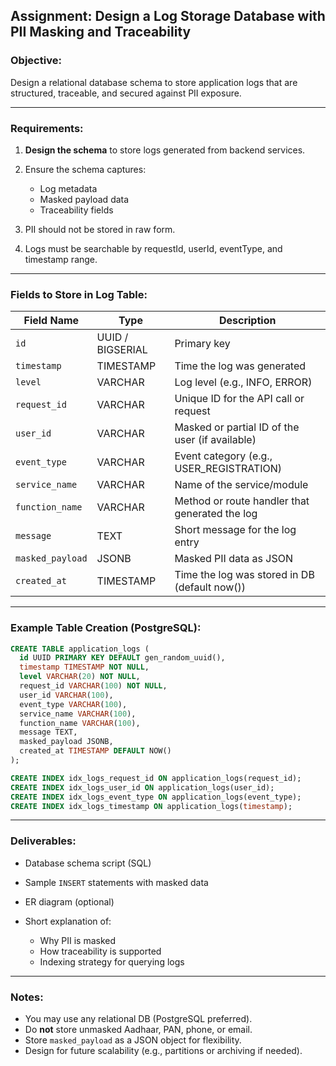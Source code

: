 ## Assignment: Design a Log Storage Database with PII Masking and Traceability

### Objective:

Design a relational database schema to store application logs that are structured, traceable, and secured against PII exposure.

---

### Requirements:

1. **Design the schema** to store logs generated from backend services.
2. Ensure the schema captures:

   * Log metadata
   * Masked payload data
   * Traceability fields
3. PII should not be stored in raw form.
4. Logs must be searchable by requestId, userId, eventType, and timestamp range.

---

### Fields to Store in Log Table:

| Field Name       | Type             | Description                                     |
| ---------------- | ---------------- | ----------------------------------------------- |
| `id`             | UUID / BIGSERIAL | Primary key                                     |
| `timestamp`      | TIMESTAMP        | Time the log was generated                      |
| `level`          | VARCHAR          | Log level (e.g., INFO, ERROR)                   |
| `request_id`     | VARCHAR          | Unique ID for the API call or request           |
| `user_id`        | VARCHAR          | Masked or partial ID of the user (if available) |
| `event_type`     | VARCHAR          | Event category (e.g., USER\_REGISTRATION)       |
| `service_name`   | VARCHAR          | Name of the service/module                      |
| `function_name`  | VARCHAR          | Method or route handler that generated the log  |
| `message`        | TEXT             | Short message for the log entry                 |
| `masked_payload` | JSONB            | Masked PII data as JSON                         |
| `created_at`     | TIMESTAMP        | Time the log was stored in DB (default now())   |

---

### Example Table Creation (PostgreSQL):

```sql
CREATE TABLE application_logs (
  id UUID PRIMARY KEY DEFAULT gen_random_uuid(),
  timestamp TIMESTAMP NOT NULL,
  level VARCHAR(20) NOT NULL,
  request_id VARCHAR(100) NOT NULL,
  user_id VARCHAR(100),
  event_type VARCHAR(100),
  service_name VARCHAR(100),
  function_name VARCHAR(100),
  message TEXT,
  masked_payload JSONB,
  created_at TIMESTAMP DEFAULT NOW()
);

CREATE INDEX idx_logs_request_id ON application_logs(request_id);
CREATE INDEX idx_logs_user_id ON application_logs(user_id);
CREATE INDEX idx_logs_event_type ON application_logs(event_type);
CREATE INDEX idx_logs_timestamp ON application_logs(timestamp);
```

---

### Deliverables:

* Database schema script (SQL)
* Sample `INSERT` statements with masked data
* ER diagram (optional)
* Short explanation of:

  * Why PII is masked
  * How traceability is supported
  * Indexing strategy for querying logs

---

### Notes:

* You may use any relational DB (PostgreSQL preferred).
* Do **not** store unmasked Aadhaar, PAN, phone, or email.
* Store `masked_payload` as a JSON object for flexibility.
* Design for future scalability (e.g., partitions or archiving if needed).


